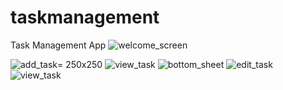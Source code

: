 # taskmanagement

Task Management App
![welcome_screen](https://user-images.githubusercontent.com/108256100/236803519-9225b5db-05fe-465b-9a81-d7b44b4488d1.png)

![add_task](https://user-images.githubusercontent.com/108256100/236805504-14d1231e-b4f7-4ced-9b32-0eb3a25ad944.png)= 250x250
![view_task](https://user-images.githubusercontent.com/108256100/236806274-42bdbbeb-7ba2-40de-b4c5-66e81f887389.png)
![bottom_sheet](https://user-images.githubusercontent.com/108256100/236806344-d2464355-b33e-4fb1-aef5-e491c6d19189.png)
![edit_task](https://user-images.githubusercontent.com/108256100/236806386-342c5fe9-ebad-48cf-b650-0b9660ecec18.png)
![view_task](https://user-images.githubusercontent.com/108256100/236806443-a0c0832b-cfd4-4bab-b045-262327279b0b.png)
